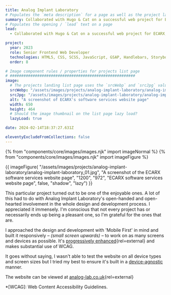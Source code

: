 ```yaml
---
title: Analog Implant Laboratory
# Populates the `meta description` for a page as well as the project landing page project-specific summary
summary: Collaborated with Hugo & Cat on a successful web project for ECARX, a leading automotive technology company.
# Populates the opening / `lead` text on a page
lead:
  - Collaborated with Hugo & Cat on a successful web project for ECARX, a leading automotive technology company.

project:
  year: 2023
  role: Senior Frontend Web Developer
  technologies: HTML5, CSS, SCSS, JavaScript, GSAP, Handlebars, Storybook, Webpack, Gulp, Cypress, Umbraco, .NET Razor Views, Azure DevOps, Figma
  order: 8

# Image component rules / properties for projects list page
# #######################################################
image:
  # The projects landing list page uses the `srcWebp` and `srcJpg` values
  srcWebp: "/assets/images/projects/analog-implant-laboratory/analog-implant-laboratory_01--thumbnail.webp"
  srcJpg: "/assets/images/projects/analog-implant-laboratory/analog-implant-laboratory_01--thumbnail.jpg"
  alt: "A screenshot of ECARX's software services website page"
  width: 650
  height: 464
  # Should the image thumbnail on the list page lazy load?
  lazyLoad: true

date: 2024-02-14T18:37:27.631Z

eleventyExcludeFromCollections: false
---
```


{% from "components/core/images/images.njk" import imageNormal %}
{% from "components/core/images/images.njk" import imageFigure %}

{{ imageFigure(
  "/assets/images/projects/analog-implant-laboratory/analog-implant-laboratory_01.jpg",
  "A screenshot of the ECARX software services website page",
  "1200",
  "972",
  "ECARX software services website page",
  false,
  "shadow",
  "lazy")
}}

This particular project turned out to be one of the enjoyable ones. A lot of this had to do with Analog Implant Laboratory's open-handed and open-hearted involvement in the whole design and development process. I appreciated it immensely. I'm conscious that not every project has or necessarily ends up being a pleasant one, so I'm grateful for the ones that are.

I approached the design and development with 'Mobile First' in mind and built it responsively &ndash; *(small screen upwards)* &ndash; to work on as many screens and devices as possible. It's [progressively enhanced](https://www.gov.uk/service-manual/technology/using-progressive-enhancement){rel=external} and makes substantial use of WCAG.

It goes without saying, I wasn't able to test the website on all device types and screen sizes but I tried my best to ensure it's built in a <a href="http://trentwalton.com/2014/03/10/device-agnostic/" rel="external">device-agnostic</a> manner.

The website can be viewed at [analog-lab.co.uk](http://analog-lab.co.uk/){rel=external}

*[WCAG]: Web Content Accessibility Guidelines.
